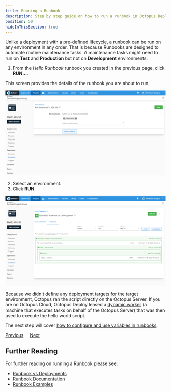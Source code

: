 ```yaml
---
title: Running a Runbook
description: Step by step guide on how to run a runbook in Octopus Deploy.
position: 50
hideInThisSection: true
---
```


Unlike a deployment with a pre-defined lifecycle, a runbook can be run on any environment in any order.  That is because Runbooks are designed to automate routine maintenance tasks.  A maintenance tasks might need to run on **Test** and **Production** but not on **Development** environments.

1. From the *Hello Runbook* runbook you created in the previous page, click **RUN...**.

This screen provides the details of the runbook you are about to run.

![run runbook basic options](images/run-runbook-basic-options.png)

2. Select an environment.
3. Click **RUN**.

![run runbook results](images/run-hello-runbook-results.png)

Because we didn't define any deployment targets for the target environment, Octopus ran the script directly on the Octopus Server.  If you are on Octopus Cloud, Octopus Deploy leased a [dynamic worker](/docs/infrastructure/workers/dynamic-worker-pools.md#on-demand) (a machine that executes tasks on behalf of the Octopus Server) that was then used to execute the hello world script.

The next step will cover [how to configure and use variables in runbooks](/docs/getting-started/first-runbook-run/runbook-specific-variables.md).

<span><a class="btn btn-outline-dark" href="/docs/getting-started/first-runbook-run/define-the-runbook-process">Previous</a></span>&nbsp;&nbsp;&nbsp;&nbsp;&nbsp;<span><a class="btn btn-success" href="/docs/getting-started/first-runbook-run/runbook-specific-variables">Next</a></span>

## Further Reading

For further reading on running a Runbook please see:

- [Runbook vs Deployments](/docs/runbooks/runbook-vs-deployments/index.md)
- [Runbook Documentation](/docs/runbooks/index.md)
- [Runbook Examples](/docs/runbooks/runbook-examples/index.md)